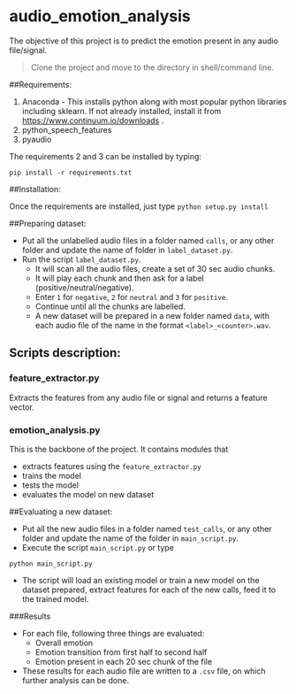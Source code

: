 # audio_emotion_analysis
The objective of this project is to predict the emotion present in any audio file/signal.

> Clone the project and move to the directory in shell/command line.

##Requirements:
1. Anaconda - This installs python along with most popular python libraries including sklearn. If not already installed, install it from https://www.continuum.io/downloads . 
2. python_speech_features
3. pyaudio

The requirements 2 and 3 can be installed by typing:
```
pip install -r requirements.txt
```

##Installation:

Once the requirements are installed, just type
`python setup.py install`

##Preparing dataset:
- Put all the unlabelled audio files in a folder named `calls`, or any other folder and update the name of folder in `label_dataset.py`.
- Run the script `label_dataset.py`. 
	- It will scan all the audio files, create a set of 30 sec audio chunks.
	- It will play each chunk and then ask for a label (positive/neutral/negative).
	- Enter `1` for `negative`, `2` for `neutral` and `3` for `positive`.
	- Continue until all the chunks are labelled. 
	- A new dataset will be prepared in a new folder named `data`, with each audio file of the name in the format `<label>_<counter>.wav`.

## Scripts description:
### feature_extractor.py
Extracts the features from any audio file or signal and returns a feature vector.

### emotion_analysis.py
This is the backbone of the project. It contains modules that 
- extracts features using the `feature_extractor.py`
- trains the model
- tests the model
- evaluates the model on new dataset

##Evaluating a new dataset:
- Put all the new audio files in a folder named `test_calls`, or any other folder and update the name of the folder in `main_script.py`.
- Execute the script `main_script.py` or type
```
python main_script.py
```
- The script will load an existing model or train a new model on the dataset prepared, extract features for each of the new calls, feed it to the trained model.

###Results
- For each file, following three things are evaluated:
	- Overall emotion
	- Emotion transition from first half to second half
	- Emotion present in each 20 sec chunk of the file
- These results for each audio file are written to a `.csv` file, on which further analysis can be done. 







